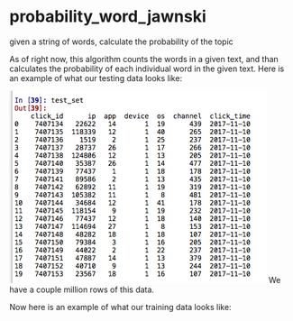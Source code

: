 # probability_word_jawnski
given a string of words, calculate the probability of the topic

As of right now, this algorithm counts the words in a given text, and than calculates the probability of each individual word in the given text.
Here is an example of what our testing data looks like:

![input](https://github.com/bnicholl/probability_word_jawnski/blob/master/Screen%20Shot%202018-05-07%20at%2011.15.08%20PM.png)
We have a couple million rows of this data.

Now here is an example of what our training data looks like:
